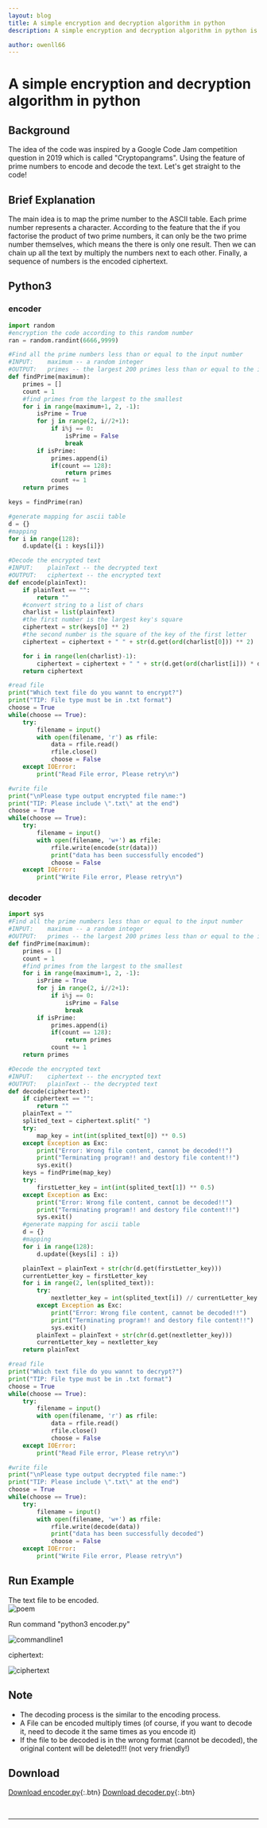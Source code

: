 ```yaml
---
layout: blog
title: A simple encryption and decryption algorithm in python
description: A simple encryption and decryption algorithm in python is provided and available for download.

author: owenll66
---
```


# A simple encryption and decryption algorithm in python

## Background
The idea of the code was inspired by a Google Code Jam competition question in
2019 which is called "Cryptopangrams". Using the feature of prime numbers to
encode and decode the text.
Let's get straight to the code!

## Brief Explanation
The main idea is to map the prime number to the ASCII table. Each prime number represents  a character.  According to the feature that the if you factorise the product of two prime numbers, it can only be the two prime number themselves, which means the there is only one result.  Then we can chain up all the text by multiply the numbers next to each other. Finally, a sequence of numbers is the encoded ciphertext.

## Python3
### encoder
```python
import random
#encryption the code according to this random number
ran = random.randint(6666,9999)

#Find all the prime numbers less than or equal to the input number
#INPUT:    maximum -- a random integer
#OUTPUT:   primes -- the largest 200 primes less than or equal to the input
def findPrime(maximum):
    primes = []
    count = 1
    #find primes from the largest to the smallest
    for i in range(maximum+1, 2, -1):
        isPrime = True
        for j in range(2, i//2+1):
            if i%j == 0:
                isPrime = False
                break
        if isPrime:
            primes.append(i)
            if(count == 128):
                return primes
            count += 1
    return primes

keys = findPrime(ran)

#generate mapping for ascii table
d = {}
#mapping
for i in range(128):
    d.update({i : keys[i]})

#Decode the encrypted text
#INPUT:    plainText -- the decrypted text
#OUTPUT:   ciphertext -- the encrypted text
def encode(plainText):
    if plainText == "":
        return ""
    #convert string to a list of chars
    charlist = list(plainText)
    #the first number is the largest key's square
    ciphertext = str(keys[0] ** 2)
    #the second number is the square of the key of the first letter
    ciphertext = ciphertext + " " + str(d.get(ord(charlist[0])) ** 2)

    for i in range(len(charlist)-1):
        ciphertext = ciphertext + " " + str(d.get(ord(charlist[i])) * d.get(ord(charlist[i+1])))
    return ciphertext

#read file
print("Which text file do you wannt to encrypt?")
print("TIP: File type must be in .txt format")
choose = True
while(choose == True):
    try:
        filename = input()
        with open(filename, 'r') as rfile:
            data = rfile.read()
            rfile.close()
            choose = False
    except IOError:
        print("Read File error, Please retry\n")

#write file
print("\nPlease type output encrypted file name:")
print("TIP: Please include \".txt\" at the end")
choose = True
while(choose == True):
    try:
        filename = input()
        with open(filename, 'w+') as rfile:
            rfile.write(encode(str(data)))
            print("data has been successfully encoded")
            choose = False
    except IOError:
        print("Write File error, Please retry\n")
```

### decoder
```python
import sys
#Find all the prime numbers less than or equal to the input number
#INPUT:    maximum -- a random integer
#OUTPUT:   primes -- the largest 200 primes less than or equal to the input
def findPrime(maximum):
    primes = []
    count = 1
    #find primes from the largest to the smallest
    for i in range(maximum+1, 2, -1):
        isPrime = True
        for j in range(2, i//2+1):
            if i%j == 0:
                isPrime = False
                break
        if isPrime:
            primes.append(i)
            if(count == 128):
                return primes
            count += 1
    return primes

#Decode the encrypted text
#INPUT:    ciphertext -- the encrypted text
#OUTPUT:   plainText -- the decrypted text
def decode(ciphertext):
    if ciphertext == "":
        return ""
    plainText = ""
    splited_text = ciphertext.split(" ")
    try:
        map_key = int(int(splited_text[0]) ** 0.5)
    except Exception as Exc:
        print("Error: Wrong file content, cannot be decoded!!")
        print("Terminating program!! and destory file content!!")
        sys.exit()
    keys = findPrime(map_key)
    try:
        firstLetter_key = int(int(splited_text[1]) ** 0.5)
    except Exception as Exc:
        print("Error: Wrong file content, cannot be decoded!!")
        print("Terminating program!! and destory file content!!")
        sys.exit()
    #generate mapping for ascii table
    d = {}
    #mapping
    for i in range(128):
        d.update({keys[i] : i})

    plainText = plainText + str(chr(d.get(firstLetter_key)))
    currentLetter_key = firstLetter_key
    for i in range(2, len(splited_text)):
        try:
            nextletter_key = int(splited_text[i]) // currentLetter_key
        except Exception as Exc:
            print("Error: Wrong file content, cannot be decoded!!")
            print("Terminating program!! and destory file content!!")
            sys.exit()
        plainText = plainText + str(chr(d.get(nextletter_key)))
        currentLetter_key = nextletter_key
    return plainText

#read file
print("Which text file do you wannt to decrypt?")
print("TIP: File type must be in .txt format")
choose = True
while(choose == True):
    try:
        filename = input()
        with open(filename, 'r') as rfile:
            data = rfile.read()
            rfile.close()
            choose = False
    except IOError:
        print("Read File error, Please retry\n")

#write file
print("\nPlease type output decrypted file name:")
print("TIP: Please include \".txt\" at the end")
choose = True
while(choose == True):
    try:
        filename = input()
        with open(filename, 'w+') as rfile:
            rfile.write(decode(data))
            print("data has been successfully decoded")
            choose = False
    except IOError:
        print("Write File error, Please retry\n")
```
## Run Example
The text file to be encoded.  
![poem](../blog-res/blog-encryption/poem.png)

Run command "python3 encoder.py"

![commandline1](../blog-res/blog-encryption/commandline1.png)

ciphertext:

![ciphertext](../blog-res/blog-encryption/ciphertext.png)


## Note

*   The decoding process is the similar to the encoding process.
*   A File can be encoded multiply times (of course, if you want to decode it,
  need to decode it the same times as you encode it)
*   If the file to be decoded is in the wrong format (cannot be decoded), the
original content will be deleted!!! (not very friendly!)  

## Download

[Download encoder.py](../blog-res/blog-encryption/encoder.py){:.btn} [Download decoder.py](../blog-res/blog-encryption/decoder.py){:.btn}

<br>

***

